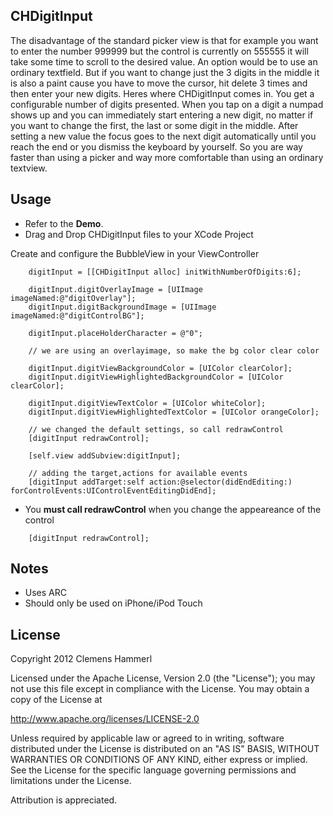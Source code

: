 ## CHDigitInput
The disadvantage of the standard picker view is that for example you want to enter the number 999999 but the control is currently on 555555 it will take some time to scroll to the desired value. An option would be to use an ordinary textfield. But if you want to change just the 3 digits in the middle it is also a paint cause you have to move the cursor, hit delete 3 times and then enter your new digits. Heres where CHDigitInput comes in. You get a configurable number of digits presented. When you tap on a digit a numpad shows up and you can immediately start entering a new digit, no matter if you want to change the first, the last or some digit in the middle. After setting a new value the focus goes to the next digit automatically until you reach the end or you dismiss the keyboard by yourself. So you are way faster than using a picker and way more comfortable than using an ordinary textview.

## Usage
- Refer to the **Demo**.
- Drag and Drop CHDigitInput files to your XCode Project

Create and configure the BubbleView in your ViewController

```objc
    digitInput = [[CHDigitInput alloc] initWithNumberOfDigits:6];

    digitInput.digitOverlayImage = [UIImage imageNamed:@"digitOverlay"];
    digitInput.digitBackgroundImage = [UIImage imageNamed:@"digitControlBG"];

    digitInput.placeHolderCharacter = @"0";
    
    // we are using an overlayimage, so make the bg color clear color
    
    digitInput.digitViewBackgroundColor = [UIColor clearColor];
    digitInput.digitViewHighlightedBackgroundColor = [UIColor clearColor];
    
    digitInput.digitViewTextColor = [UIColor whiteColor];
    digitInput.digitViewHighlightedTextColor = [UIColor orangeColor];

    // we changed the default settings, so call redrawControl
    [digitInput redrawControl];
    
    [self.view addSubview:digitInput];

    // adding the target,actions for available events
    [digitInput addTarget:self action:@selector(didEndEditing:) forControlEvents:UIControlEventEditingDidEnd];
```

- You **must call redrawControl** when you change the appeareance of the control

```objc
 	[digitInput redrawControl];
```

## Notes
- Uses ARC
- Should only be used on iPhone/iPod Touch

## License
Copyright 2012 Clemens Hammerl

Licensed under the Apache License, Version 2.0 (the "License");
you may not use this file except in compliance with the License.
You may obtain a copy of the License at

http://www.apache.org/licenses/LICENSE-2.0

Unless required by applicable law or agreed to in writing, software
distributed under the License is distributed on an "AS IS" BASIS,
WITHOUT WARRANTIES OR CONDITIONS OF ANY KIND, either express or implied.
See the License for the specific language governing permissions and
 limitations under the License. 

Attribution is appreciated.